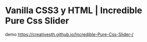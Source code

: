 # Vanilla CSS3 y HTML | Incredible Pure Css Slider
demo https://creativesth.github.io/Incredible-Pure-Css-Slider-/
